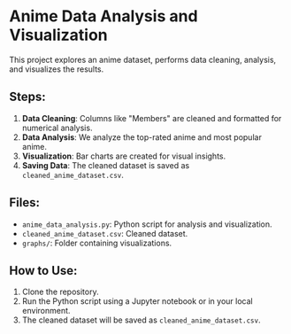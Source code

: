 # Anime Data Analysis and Visualization

This project explores an anime dataset, performs data cleaning, analysis, and visualizes the results.

## Steps:
1. **Data Cleaning**: Columns like "Members" are cleaned and formatted for numerical analysis.
2. **Data Analysis**: We analyze the top-rated anime and most popular anime.
3. **Visualization**: Bar charts are created for visual insights.
4. **Saving Data**: The cleaned dataset is saved as `cleaned_anime_dataset.csv`.

## Files:
- `anime_data_analysis.py`: Python script for analysis and visualization.
- `cleaned_anime_dataset.csv`: Cleaned dataset.
- `graphs/`: Folder containing visualizations.

## How to Use:
1. Clone the repository.
2. Run the Python script using a Jupyter notebook or in your local environment.
3. The cleaned dataset will be saved as `cleaned_anime_dataset.csv`.
